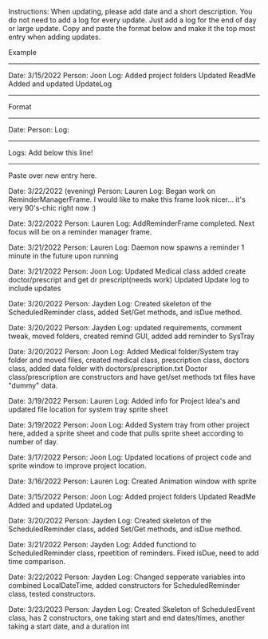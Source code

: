 Instructions: When updating, please add date and a short description. 
You do not need to add a log for every update. 
Just add a log for the end of day or large update.
Copy and paste the format below and make it the top most entry when adding updates.

Example
********************************************
Date: 3/15/2022
Person: Joon
Log: Added project folders
Updated ReadMe
Added and updated UpdateLog

********************************************
Format
********************************************
Date: 
Person: 
Log: 
********************************************

Logs:
Add below this line!
********************************************

Paste over new entry here.

Date: 3/22/2022 (evening)
Person: Lauren
Log: Began work on ReminderManagerFrame. I would like to make this frame look
nicer... it's very 90's-chic right now :)

Date: 3/22/2022
Person: Lauren
Log: AddReminderFrame completed. Next focus will be on a reminder manager frame.

Date: 3/21/2022
Person: Lauren
Log: Daemon now spawns a reminder 1 minute in the future upon running

Date: 3/21/2022
Person: Joon
Log: Updated Medical class added create doctor/prescript and get dr prescript(needs work)
Updated Update log to include updates

Date: 3/20/2022
Person: Jayden
Log: Created skeleton of the ScheduledReminder class, added Set/Get methods, and isDue method.

Date: 3/20/2022
Person: Jayden
Log: updated requirements, comment tweak, moved folders, created remind GUI, added add reminder
to SysTray

Date: 3/20/2022
Person: Joon
Log: Added Medical folder/System tray folder and moved files, created medical class,
prescription class, doctors class, added data folder with doctors/prescription.txt
Doctor class/prescription are constructors and have get/set methods
txt files have "dummy" data.

Date: 3/19/2022
Person: Lauren
Log: Added info for Project Idea's and updated file location for system tray sprite sheet

Date: 3/19/2022
Person: Joon
Log: Added System tray from other project here, added a sprite sheet and code that pulls
sprite sheet according to number of day. 

Date: 3/17/2022
Person: Joon
Log: Updated locations of project code and sprite window to improve project location.

Date: 3/16/2022
Person: Lauren
Log: Created Animation window with sprite

Date: 3/15/2022
Person: Joon
Log: Added project folders
Updated ReadMe
Added and updated UpdateLog

Date: 3/20/2022
Person: Jayden
Log: Created skeleton of the ScheduledReminder class, added Set/Get methods, and isDue method.

Date: 3/21/2022
Person: Jayden
Log: Added functiond to ScheduledReminder class, rpeetition of reminders. Fixed isDue, need to add time comparison.

Date: 3/22/2022
Person: Jayden
Log: Changed sepperate variables into combined LocalDateTime, added constructors for ScheduledReminder class, tested constructors.

Date: 3/23/2023
Person: Jayden
Log: Created Skeleton of ScheduledEvent class, has 2 constructors, one taking start and end dates/times, another taking a start date, and a duration int
